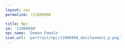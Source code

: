 ```yaml
---
layout: npc
permalink: /11000998

title: Npc
id: '11000998'
npc_name: 'Demon Female'
icon_url: 'portrait/npc/11000998_devilwoman1_p.png'
---
```

